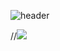 ![header](https://capsule-render.vercel.app/api?type=waving&color=auto&height=300&section=header&text=JinSeon's%20Code&fontSize=70)

//<img src="https://img.shields.io/badge/Java-white?style=flat&logo=Java&logoColor=007396"/>




